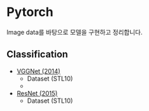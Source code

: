 # Pytorch

Image data를 바탕으로 모델을 구현하고 정리합니다. 


## Classification 
+ [VGGNet (2014)](https://arxiv.org/pdf/1409.1556.pdf)
  + Dataset (STL10)
  + 
+ [ResNet (2015)](https://arxiv.org/abs/1512.03385)
  + Dataset (STL10)
